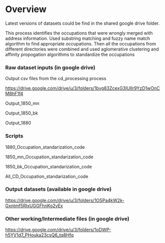 # Overview
Latest versions of datasets could be find in the shared google drive folder.

This process identifies the occupations that were wrongly merged with address information. Used substring matching and fuzzy name match algorithm to find appropriate occupations.
Then all the occupations from different directories were combined and used aglomerative clustering and affinity propogation algorithms to standardize the occupations

### Raw dataset inputs (in google drive)
Output csv files from the cd_processing process

https://drive.google.com/drive/u/3/folders/1bvg83ZcexG3IUIIr9YzD1wOnCM8hF1f4

Output_1850_mn

Output_1850_bk

Output_1880

### Scripts 
1880_Occupation_standarization_code

1850_mn_Occupation_standarization_code

1850_bk_Occupation_standarization_code

All_CD_Occupation_standarization_code

### Output datasets (available in google drive)
https://drive.google.com/drive/u/3/folders/1OSPa4kW2k-Gxntmf5RIxUGGFhnKg2vEx

### Other working/Intermediate files (in google drive)
https://drive.google.com/drive/u/3/folders/1oDWP-h5YV1d7_PHouka23csQ6_tq8Hfq
